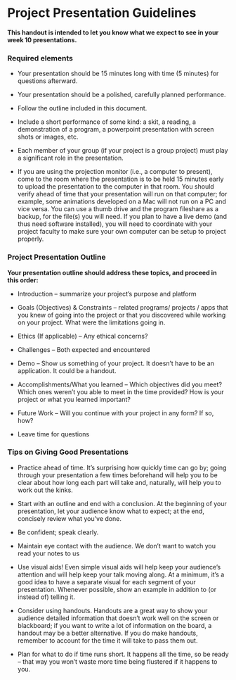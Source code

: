 Project Presentation Guidelines
===============================

**This handout is intended to let you know what we expect to see in your week 10 presentations.**

### Required elements

* Your presentation should be 15 minutes long with time (5 minutes) for questions afterward.

* Your presentation should be a polished, carefully planned performance.

* Follow the outline included in this document.

* Include a short performance of some kind: a skit, a reading, a demonstration of a program, a powerpoint presentation with screen shots or images, etc.

* Each member of your group (if your project is a group project) must play a significant role in the presentation.

* If you are using the projection monitor (i.e., a computer to present), come to the room where the presentation is to be held 15 minutes early to upload the presentation to the computer in that room.  You should verify ahead of time that your presentation will run on that computer;  for example, some animations developed on a Mac will not run on a PC and vice versa.  You can use a thumb drive and the program fileshare as a backup, for the file(s) you will need.  If you plan to have a live demo (and thus need software installed), you will need to coordinate with your project faculty to make sure your own computer can be setup to project properly.


### Project Presentation Outline

**Your presentation outline should address these topics, and proceed in this order:**

* Introduction – summarize your project’s purpose and platform

* Goals (Objectives) & Constraints – related programs/ projects / apps that you knew of going into the project or that you discovered while working on your project. What were the limitations going in.

* Ethics (If applicable) – Any ethical concerns?

* Challenges – Both expected and encountered

* Demo – Show us something of your project. It doesn’t have to be an application. It could be a handout.

* Accomplishments/What you learned – Which objectives did you meet? Which ones weren’t you able to meet in the time provided? How is your project or what you learned important?

* Future Work – Will you continue with your project in any form? If so, how?

* Leave time for questions


### Tips on Giving Good Presentations

* Practice ahead of time. It’s surprising how quickly time can go by; going through your presentation a few times beforehand will help you to be clear about how long each part will take and, naturally, will help you to work out the kinks.

* Start with an outline and end with a conclusion. At the beginning of your presentation, let your audience know what to expect; at the end, concisely review what you’ve done.

* Be confident; speak clearly.

* Maintain eye contact with the audience. We don’t want to watch you read your notes to us

* Use visual aids! Even simple visual aids will help keep your audience’s attention and will help keep your talk moving along. At a minimum, it’s a good idea to have a separate visual for each segment of your presentation. Whenever possible, show an example in addition to (or instead of) telling it.

* Consider using handouts. Handouts are a great way to show your audience detailed information that doesn’t work well on the screen or blackboard; if you want to write a lot of information on the board, a handout may be a better alternative. If you do make handouts, remember to account for the time it will take to pass them out.

* Plan for what to do if time runs short. It happens all the time, so be ready – that way you won’t waste more time being flustered if it happens to you.
